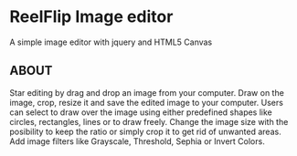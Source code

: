 # ReelFlip Image editor
A simple image editor with jquery and HTML5 Canvas


## ABOUT

Star editing by drag and drop an image from your computer. Draw on the image, crop, resize it and save the edited image to your computer.
Users can select to draw over the image using either predefined shapes like circles, rectangles, lines or to draw freely. Change the image size with the posibility to keep the ratio or simply crop it to get rid of unwanted areas. Add image filters like Grayscale, Threshold, Sephia or Invert Colors.
